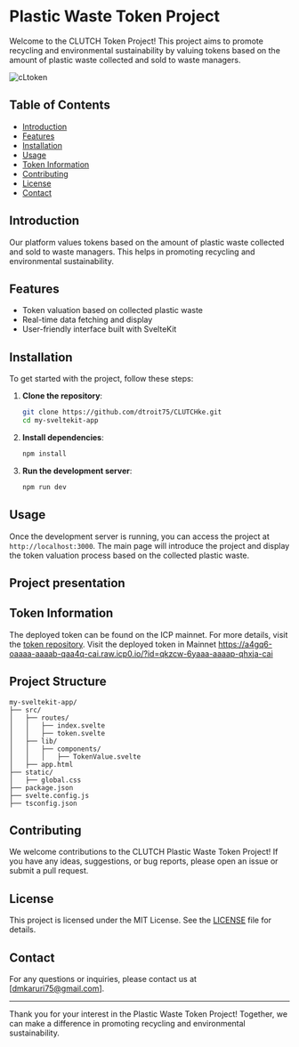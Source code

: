 
# Plastic Waste Token Project

Welcome to the CLUTCH Token Project! This project aims to promote recycling and environmental sustainability by valuing tokens based on the amount of plastic waste collected and sold to waste managers.


![cLtoken](https://github.com/user-attachments/assets/1a4a1d5c-6ad4-43fe-80db-741da8cc194e)






## Table of Contents

- [Introduction](#introduction)
- [Features](#features)
- [Installation](#installation)
- [Usage](#usage)
- [Token Information](#token-information)
- [Contributing](#contributing)
- [License](#license)
- [Contact](#contact)

## Introduction

Our platform values tokens based on the amount of plastic waste collected and sold to waste managers. This helps in promoting recycling and environmental sustainability.

## Features

- Token valuation based on collected plastic waste
- Real-time data fetching and display
- User-friendly interface built with SvelteKit

## Installation

To get started with the project, follow these steps:

1. **Clone the repository**:
   ```bash
   git clone https://github.com/dtroit75/CLUTCHke.git
   cd my-sveltekit-app
   ```

2. **Install dependencies**:
   ```bash
   npm install
   ```

3. **Run the development server**:
   ```bash
   npm run dev
   ```

## Usage

Once the development server is running, you can access the project at `http://localhost:3000`. The main page will introduce the project and display the token valuation process based on the collected plastic waste.

## Project presentation



## Token Information

The deployed token can be found on the ICP mainnet. For more details, visit the [token repository](https://github.com/ndicu5156/TCN). 
Visit the deployed token in Mainnet https://a4gq6-oaaaa-aaaab-qaa4q-cai.raw.icp0.io/?id=qkzcw-6yaaa-aaaap-qhxja-cai

## Project Structure

```
my-sveltekit-app/
├── src/
│   ├── routes/
│   │   ├── index.svelte
│   │   ├── token.svelte
│   ├── lib/
│   │   ├── components/
│   │   │   ├── TokenValue.svelte
│   ├── app.html
├── static/
│   ├── global.css
├── package.json
├── svelte.config.js
├── tsconfig.json
```

## Contributing

We welcome contributions to the CLUTCH Plastic Waste Token Project! If you have any ideas, suggestions, or bug reports, please open an issue or submit a pull request.

## License

This project is licensed under the MIT License. See the [LICENSE](LICENSE) file for details.

## Contact

For any questions or inquiries, please contact us at [dmkaruri75@gmail.com].

---

Thank you for your interest in the Plastic Waste Token Project! Together, we can make a difference in promoting recycling and environmental sustainability.
```
